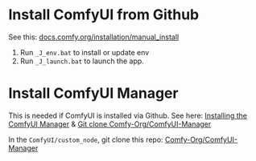 # Install ComfyUI from Github

See this: [docs.comfy.org/installation/manual_install](https://docs.comfy.org/installation/manual_install)

1. Run `_J_env.bat` to install or update env
1. Run `_J_launch.bat` to launch the app.

# Install ComfyUI Manager

This is needed if ComfyUI is installed via Github. See here: [Installing the ComfyUI Manager](https://docs.comfy.org/development/core-concepts/nodes#comfyui-manager) & [Git clone Comfy-Org/ComfyUI-Manager](https://github.com/Comfy-Org/ComfyUI-Manager?tab=readme-ov-file#installationmethod1-general-installation-method-comfyui-manager-only)

In the `ComfyUI/custom_node`, git clone this repo: [Comfy-Org/ComfyUI-Manager](https://github.com/Comfy-Org/ComfyUI-Manager)
